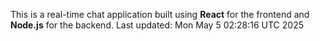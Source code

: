 This is a real-time chat application built using **React** for the frontend and **Node.js** for the backend.
Last updated: Mon May  5 02:28:16 UTC 2025
